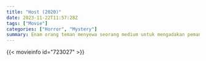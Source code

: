 ```yaml
---
title: "Host (2020)"
date: 2023-11-22T11:57:28Z
tags: ["Movie"]
categories: ["Horror", "Mystery"]
summary: Enam orang teman menyewa seorang medium untuk mengadakan pemanggilan arwah melalui Zoom selama masa lockdown, namun mereka mendapatkan jauh lebih banyak dari yang diharapkan karena segala sesuatunya menjadi tidak beres.
---
```


<mux-player stream-type="on-demand"
src="https://kp3d-my.sharepoint.com/personal/ryoo_kp3d_onmicrosoft_com/_layouts/15/download.aspx?share=Efa0rLViVCNCvq6b0nWTD54Bn6y9B8JWtX3IUQEd9znL1g" prefer-playback="mse" controls>

</mux-player>


{{< movieinfo id="723027" >}}

<script src="https://cdn.jsdelivr.net/npm/@mux/mux-player"></script>

 <script type="application/ld+json ">
{
"@context": "https://schema.org/",
"@type": "VideoObject",
"name": "Host (2020)",
"contentUrl": "https://stream.mux.com/CJHW2N9pgBpN7t00sfTFrR01M4iNLwtg5qPUImqAya2U8.m3u8",
"thumbnailUrl": "https://www.themoviedb.org/t/p/original/hDoVYWwXBTlSYTPZCZvcfH9AgDn.jpg?width=314&fit_mode=preserve&time=25",
"uploadDate": "2023-11-22T11:57:28Z",
}

</script>